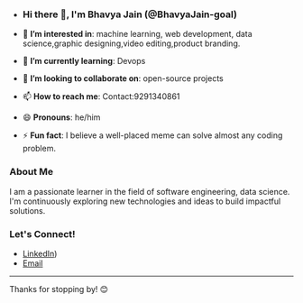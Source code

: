 - ### Hi there 👋, I'm Bhavya Jain (@BhavyaJain-goal)

- 👀 **I’m interested in**:  machine learning, web development, data science,graphic designing,video editing,product branding.
- 🌱 **I’m currently learning**:  Devops
- 💞️ **I’m looking to collaborate on**:  open-source projects
- 📫 **How to reach me**: Contact:9291340861
- 😄 **Pronouns**:  he/him
- ⚡ **Fun fact**: I believe a well-placed meme can solve almost any coding problem.

### About Me

I am a passionate learner in the field of  software engineering, data science.  I'm continuously exploring new technologies and ideas to build impactful solutions.

### Let's Connect!

- [LinkedIn](https://www.linkedin.com/in/bhavya-j-55a932213/))
- [Email](bhavy1jain@gmail.com)

---

Thanks for stopping by! 😊


<!---
BhavyaJain-goal/BhavyaJain-goal is a ✨ special ✨ repository because its `README.md` (this file) appears on your GitHub profile.
You can click the Preview link to take a look at your changes.
--->
